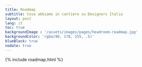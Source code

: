 ```yaml
---
title: Roadmap
subtitle: Cosa abbiamo in cantiere su Designers Italia
layout: post
lang: it
toc: true
backgroundImage : '/assets/images/pages/headroom-roadmap.jpg'
backgroundColor: 'rgba(90, 178, 255, .5)'
blueBlock: true
nodate: true
---
```

{% include roadmap.html %}
